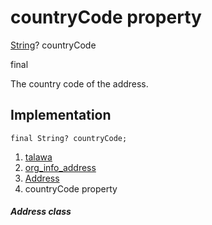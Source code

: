 
<div>

# countryCode property

</div>


[String](https://api.flutter.dev/flutter/dart-core/String-class.html)?
countryCode


final




The country code of the address.



## Implementation

``` language-dart
final String? countryCode;
```







1.  [talawa](../../index.html)
2.  [org_info_address](../../models_organization_org_info_address/)
3.  [Address](../../models_organization_org_info_address/Address-class.html)
4.  countryCode property

##### Address class







